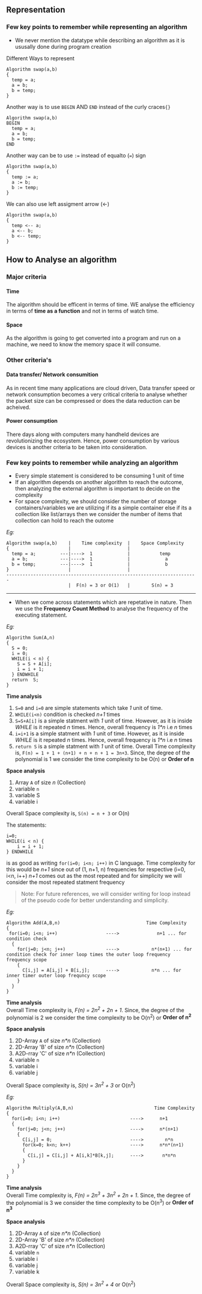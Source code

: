 ## Representation

### Few key points to remember while representing an algorithm
- We never mention the datatype while describing an algorithm as it is ususally done during program creation

Different Ways to represent
```
Algorithm swap(a,b)
{
  temp = a;
  a = b;
  b = temp;
}
```

Another way is to use `BEGIN` AND `END` instead of the curly craces`{}`
```
Algorithm swap(a,b)
BEGIN
  temp = a;
  a = b;
  b = temp;
END
```

Another way can be to use `:=` instead of equalto (`=`) sign
```
Algorithm swap(a,b)
{
  temp := a;
  a := b;
  b := temp;
}
```

We can also use left assigment arrow (&larr;)
```
Algorithm swap(a,b)
{
  temp <-- a;
  a <-- b;
  b <-- temp;
}
```

## How to Analyse an algorithm
### Major criteria
#### Time
The algorithm should be efficent in terms of time. WE analyse the efficiency in terms of **time as a function** and not in terms of watch time.

#### Space
As the algorithm is going to get converted into a program and run on a machine, we need to know the memory space it will consume.

### Other criteria's
#### Data transfer/ Network consumition
As in recent time many applications are cloud driven, Data transfer speed or network consumption becomes a very critical criteria to analyse whether the packet size can be compressed or does the data reduction can be acheived.
#### Power consumption
There days along with computers many handheld devices are revolutionizing the ecosystem. Hence, power consumption by various devices is another criteria to be taken into consideration.

### Few key points to remember while analyzing an algorithm
- Every simple statement is considered to be consuming 1 unit of time
- If an algorithm depends on another algorithm to reach the outcome, then analyzing the external algorithm is important to decide on the complexity
- For space complexity, we should consider the number of storage containers/variables we are utilizing if its a simple container else if its a collection like list/arrays then we consider the number of items that collection can hold to reach the outome

_Eg:_
```
Algorithm swap(a,b)    |    Time complexity  |    Space Complexity
{                      |                     |          
  temp = a;         ---|---->  1             |           temp
  a = b;            ---|---->  1             |             a
  b = temp;         ---|---->  1             |             b
}                      |                     |
-----------------------------------------------------------------------
                       |  F(n) = 3 or O(1)   |        S(n) = 3
```
-----
- When we come across statements which are repetative in nature. Then we use the **Frequency Count Method** to analyse the frequency of the executing statement.

_Eg:_ 
```
Algorithm Sum(A,n)
{
  S = 0;
  i = 0;
  WHILE(i < n) {
    S = S + A[i];
    i = i + 1;
  } ENDWHILE
  return  S;
}
```
**Time analysis**
1. `S=0` and `i=0` are simple statements which take _1_ unit of time.
2. `WHILE(i<n)` condition is checked _n+1_ times
3. `S=S+A[i]` is a simple statment with _1_ unit of time. However, as it is inside _WHILE_ is it repeated _n_ times. Hence, overall frequency is _1*n_ i.e _n_ times
4. `i=i+1` is a simple statment with _1_ unit of time. However, as it is inside _WHILE_ is it repeated _n_ times. Hence, overall frequency is _1*n_ i.e _n_ times
5. `return S` is a simple statment with _1_ unit of time.
 Overall Time complexity is, `F(n) = 1 + 1 + (n+1) + n + n + 1 = 3n+3`. Since, the degree of the polynomial is 1 we consider the time complexity to be O(n) or **Order of n**

**Space analysis**
1. Array `A` of size _n_ (Collection)
2. variable `n`
3. variable S
4. variable i
 
 Overall Space complexity is, `S(n) = n + 3` or O(n)
 
The statements:
```
i=0;
WHILE(i < n) {
    i = i + 1;
} ENDWHILE
```
is as good as writing `for(i=0; i<n; i++)` in C language. Time complexity for this would be _n+1_ since out of (1, n+1, n) frequencies for respective (i=0, i<n, i++) _n+1_ comes out as the most repeated and for simplicity we will consider the most repeated statment frequency
>Note: For future references, we will consider writing for loop instead of the pseudo code for better understanding and simplicity.

_Eg:_
```
Algorithm Add(A,B,n)                                Time Complexity
{
 for(i=0; i<n; i++)                  ---->              n+1 ... for condition check
  {
    for(j=0; j<n; j++)               ---->            n*(n+1) ... for condition check for inner loop times the outer loop frequency frequency scope
    {
      C[i,j] = A[i,j] + B[i,j];      ---->            n*n ... for inner timer outer loop frequncy scope
    }
  }
}
```
**Time analysis** </br>
 Overall Time complexity is, _F(n) = 2n<sup>2</sup> + 2n + 1_. Since, the degree of the polynomial is 2 we consider the time complexity to be O(n<sup>2</sup>) or **Order of n<sup>2</sup>**

**Space analysis**
1. 2D-Array `A` of size _n*n_ (Collection)
2. 2D-Array 'B' of size _n*n_ (Collection)
3. A2D-rray 'C' of size _n*n_ (Collection)
4. variable `n`
5. variable i
6. variable j

 Overall Space complexity is, _S(n) = 3n<sup>2</sup> + 3_ or O(n<sup>2</sup>)

_Eg:_
```
Algorithm Multiply(A,B,n)                              Time Complexity
{
  for(i=0; i<n; i++)                          ---->      n+1
  {
    for(j=0; j<n; j++)                        ---->      n*(n+1)
    {
      C[i,j] = 0;                             ---->        n*n
      for(k=0; k<n; k++)                      ---->      n*n*(n+1)
      {
        C[i,j] = C[i,j] + A[i,k]*B[k,j];      ---->       n*n*n
      }
    }
  }
}
```
**Time analysis**</br>
 Overall Time complexity is, _F(n) = 2n<sup>3</sup> + 3n<sup>2</sup> + 2n + 1_. Since, the degree of the polynomial is 3 we consider the time complexity to be O(n<sup>3</sup>) or **Order of n<sup>3</sup>**

**Space analysis**
1. 2D-Array `A` of size _n*n_ (Collection)
2. 2D-Array 'B' of size _n*n_ (Collection)
3. A2D-rray 'C' of size _n*n_ (Collection)
4. variable `n`
5. variable i
6. variable j
7. variable k

 Overall Space complexity is, _S(n) = 3n<sup>2</sup> + 4_ or O(n<sup>2</sup>)
